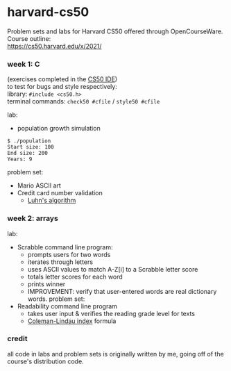 # harvard-cs50
Problem sets and labs for Harvard CS50 offered through OpenCourseWare.  
Course outline:  
https://cs50.harvard.edu/x/2021/

### week 1: C  
(exercises completed in the <a href="https://ide.cs50.io/">CS50 IDE</a>)  
to test for bugs and style respectively:  
library: `#include <cs50.h>`  
terminal commands: `check50 #cfile` / `style50 #cfile`  

lab:
* population growth simulation
```
$ ./population
Start size: 100
End size: 200
Years: 9
```
problem set:
* Mario ASCII art  
* Credit card number validation
    * [Luhn's algorithm](https://en.wikipedia.org/wiki/Luhn_algorithm) 

### week 2: arrays
lab:  
* Scrabble command line program:  
    * prompts users for two words  
    * iterates through letters
    * uses ASCII values to match A-Z[i] to a Scrabble letter score
    * totals letter scores for each word
    * prints winner
    * IMPROVEMENT: verify that user-entered words are real dictionary words.
problem set:  
* Readability command line program
    * takes user input & verifies the reading grade level for texts
    * [Coleman-Lindau index](https://en.wikipedia.org/wiki/Coleman%E2%80%93Liau_index) formula
### credit
all code in labs and problem sets is originally written by me, going off of the course's distribution code.
